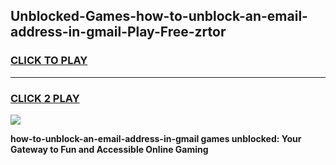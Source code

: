 
## Unblocked-Games-how-to-unblock-an-email-address-in-gmail-Play-Free-zrtor
<h3>
<a href="https://premium76.site?title=how-to-unblock-an-email-address-in-gmail&ref=21A">CLICK TO PLAY</a></h3>
<hr>

<h3>
<a href="https://premium76.site?title=how-to-unblock-an-email-address-in-gmail&ref=21A">CLICK 2 PLAY</a>
  
</h3>

<a href="https://premium76.site?title=how-to-unblock-an-email-address-in-gmail&ref=21A"><img src="https://clearcache.store/games.png"></a>


**how-to-unblock-an-email-address-in-gmail games unblocked: Your Gateway to Fun and Accessible Online Gaming**
